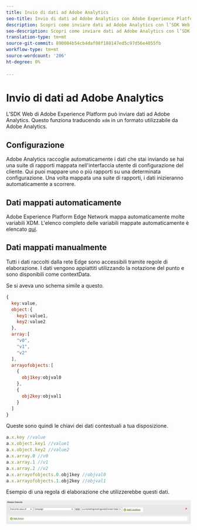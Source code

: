```yaml
---
title: Invio di dati ad Adobe Analytics
seo-title: Invio di dati ad Adobe Analytics con Adobe Experience Platform Web SDK
description: Scopri come inviare dati ad Adobe Analytics con l’SDK Web della piattaforma Experience
seo-description: Scopri come inviare dati ad Adobe Analytics con l’SDK Web della piattaforma Experience
translation-type: tm+mt
source-git-commit: 890004b54cb4daf08f188147ed5c97d56e4055fb
workflow-type: tm+mt
source-wordcount: '206'
ht-degree: 0%

---
```



# Invio di dati ad Adobe Analytics

L’SDK Web di Adobe Experience Platform può inviare dati ad Adobe Analytics. Questo funziona traducendo `xdm` in un formato utilizzabile da Adobe Analytics.

## Configurazione

Adobe Analytics raccoglie automaticamente i dati che stai inviando se hai una suite di rapporti mappata nell&#39;interfaccia utente di configurazione del cliente. Qui puoi mappare uno o più rapporti su una determinata configurazione. Una volta mappata una suite di rapporti, i dati inizieranno automaticamente a scorrere.

## Dati mappati automaticamente

Adobe Experience Platform Edge Network mappa automaticamente molte variabili XDM. L&#39;elenco completo delle variabili mappate automaticamente è elencato [qui](../analytics/automatically-mapped-vars.md).

## Dati mappati manualmente

Tutti i dati raccolti dalla rete Edge sono accessibili tramite regole di elaborazione. I dati vengono appiattiti utilizzando la notazione del punto e sono disponibili come contextData.

Se si aveva uno schema simile a questo.

```javascript
{
  key:value,
  object:{
    key1:value1,
    key2:value2
  },
  array:[
    "v0",
    "v1",
    "v2"
  ],
  arrayofobjects:[
    {
      obj1key:objval0
    },
    {
      obj2key:objval1
    }
  ]
}
```

Queste sono quindi le chiavi dei dati contestuali a tua disposizione.

```javascript
a.x.key //value
a.x.object.key1 //value1
a.x.object.key2 //value2
a.x.array.0 //v0
a.x.array.1 //v1
a.x.array.2 //v2
a.x.arrayofobjects.0.obj1key //objval0
a.x.arrayofobjects.1.obj2key //objval1
```

Esempio di una regola di elaborazione che utilizzerebbe questi dati.

![Interfaccia delle regole di elaborazione](../../../assets/edge_analytics_processing_rules.png)
